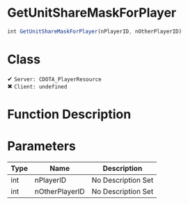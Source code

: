 # GetUnitShareMaskForPlayer
```js
int GetUnitShareMaskForPlayer(nPlayerID, nOtherPlayerID)
```
# Class
✔ `Server: CDOTA_PlayerResource`  
✖ `Client: undefined`  

# Function Description

# Parameters
Type|Name|Description
--|--|--
int|nPlayerID|No Description Set
int|nOtherPlayerID|No Description Set

